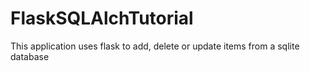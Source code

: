 # FlaskSQLAlchTutorial
This application uses flask to add, delete or update items from a sqlite database